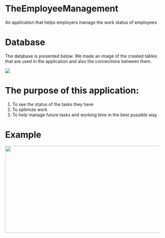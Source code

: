 # TheEmployeeManagement

An application that helps employers manage the work status of employees

# Database

The database is presented below. We made an image of the created tables that are used in the application and also the connections between them.

![](https://scontent.fsbz1-1.fna.fbcdn.net/v/t1.15752-9/196853299_771035013605620_5389150711473705105_n.png?_nc_cat=102&ccb=1-3&_nc_sid=ae9488&_nc_ohc=dfi14CHHp8YAX_tvdms&_nc_ht=scontent.fsbz1-1.fna&oh=75b98c145834083c74c206d8f689e8c5&oe=60E6459A)

# The purpose of this application:

1. To see the status of the tasks they have
2. To optimize work
3. To help manage future tasks and working time in the best possible way

# Example

<img src="https://media.tenor.com/images/94e21855a05bf65df87ce95277d98b2f/tenor.gif" data-canonical-src="https://media.tenor.com/images/94e21855a05bf65df87ce95277d98b2f/tenor.gif" width="600" height="281" />
